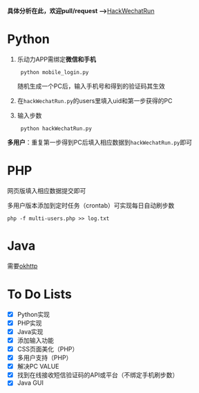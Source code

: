 **具体分析在此，欢迎pull/request -->**[HackWechatRun](https://evilmass.cc/2017/03/30/HackWechatRun/)

# Python

1. 乐动力APP需绑定**微信和手机**

        python mobile_login.py 
    随机生成一个PC后，输入手机号和得到的验证码其生效
        
2. 在`hackWechatRun.py`的users里填入uid和第一步获得的PC

3. 输入步数
    
        python hackWechatRun.py

**多用户**：重复第一步得到PC后填入相应数据到`hackWechatRun.py`即可


# PHP
网页版填入相应数据提交即可

多用户版本添加到定时任务（crontab）可实现每日自动刷步数

    php -f multi-users.php >> log.txt

# Java
需要[okhttp](https://github.com/square/okhttp)

# To Do Lists
- [x] Python实现
- [x] PHP实现
- [x] Java实现
- [x] 添加输入功能
- [x] CSS页面美化（PHP）
- [x] 多用户支持（PHP）
- [x] 解决PC VALUE
- [x] 找到在线接收短信验证码的API或平台（不绑定手机刷步数）
- [x] Java GUI
